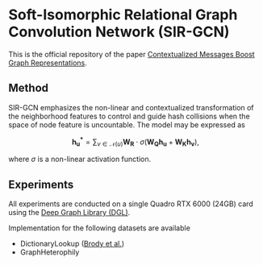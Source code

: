 # Soft-Isomorphic Relational Graph Convolution Network (SIR-GCN)

This is the official repository of the paper [Contextualized Messages Boost Graph Representations](https://arxiv.org/abs/2403.12529).

## Method

SIR-GCN emphasizes the non-linear and contextualized transformation of the neighborhood features to control and guide hash collisions when the space of node feature is uncountable. The model may be expressed as

$$\boldsymbol{h_u^*} = \sum_{v \in \mathcal{N}(u)} \boldsymbol{W_R} \cdot \sigma\left(\boldsymbol{W_Q} \boldsymbol{h_u} + \boldsymbol{W_K} \boldsymbol{h_v}\right),$$

where $\sigma$ is a non-linear activation function.

## Experiments

All experiments are conducted on a single Quadro RTX 6000 (24GB) card using the [Deep Graph Library (DGL)](https://www.dgl.ai/). 

Implementation for the following datasets are available

- DictionaryLookup ([Brody et al.](https://arxiv.org/abs/2105.14491))
- GraphHeterophily
